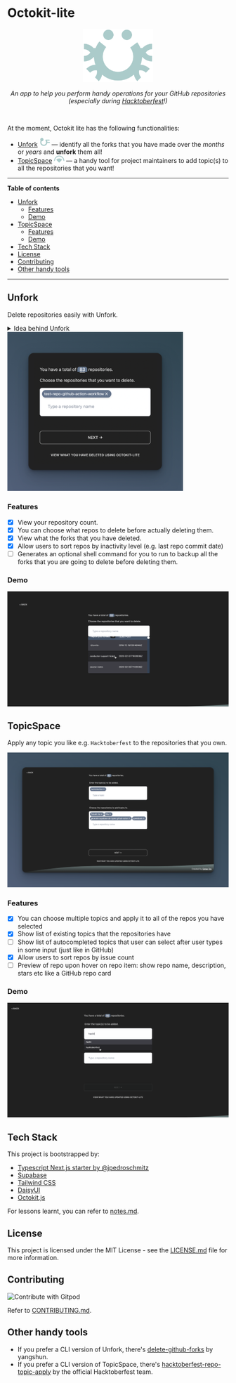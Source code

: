 <h1>Octokit-lite</h1>
<div align='center'>
  <div>
    <img width='160' src='public/logo.png' />
    <p><i>An app to help you perform handy operations for your GitHub repositories (especially during <a href="https://hacktoberfest.com/">Hacktoberfest</a>!)</i></p>
  </div>
  <a href="https://gitpod.io/github.com/lyqht/Octokit-lite/">
  </a>
</div>

<br />

At the moment, Octokit lite has the following functionalities:
- [Unfork](#unfork) <img width='24' src='public/unfork_logo.png' /> — identify all the forks that you have made over the _months_ or _years_ and **unfork** them all!
- [TopicSpace](#topicspace) <img width='24' src='public/topicspace_logo.svg' /> — a handy tool for project maintainers to add topic(s) to all the repositories that you want!

---

**Table of contents**
- [Unfork](#unfork)
  - [Features](#features)
  - [Demo](#demo)
- [TopicSpace](#topicspace)
  - [Features](#features-1)
  - [Demo](#demo-1)
- [Tech Stack](#tech-stack)
- [License](#license)
- [Contributing](#contributing)
- [Other handy tools](#other-handy-tools)

---


## Unfork

Delete repositories easily with Unfork.

<details><summary>Idea behind Unfork</summary>

GitHub forks tend to be created for the following reasons:
1. Following tutorials 📖
2. Contributing to open source projects (especially during [Hacktoberfest](https://hacktoberfest.com/)!) 💻
3. GitHub automatically forking stuff for you when you just wanted to view the source code for a particular file of a project 😆

After months and years, usually these forks still stay in your repository — and that's because of how _inconvenient_ it is to identify and delete the many forks that you have made.

Unfork helps you to solve that problem **easily** ✨
</details>

<img src='screenshots/unfork_preview.png' width='400' />

### Features

- [x] View your repository count.
- [x] You can choose what repos to delete before actually deleting them.
- [x] View what the forks that you have deleted.
- [x] Allow users to sort repos by inactivity level (e.g. last repo commit date)
- [ ] Generates an optional shell command for you to run to backup all the forks that you are going to delete before deleting them.

### Demo

![](screenshots/Octokitlite-Unfork-Demo.gif)

## TopicSpace

Apply any topic you like e.g. `Hacktoberfest` to the repositories that you own.

<img src='screenshots/topicspace_preview.png' />

### Features
 
- [x] You can choose multiple topics and apply it to all of the repos you have selected
- [x] Show list of existing topics that the repositories have
- [ ] Show list of autocompleted topics that user can select after user types in some input (just like in GitHub)
- [x] Allow users to sort repos by issue count
- [ ] Preview of repo upon hover on repo item: show repo name, description, stars etc like a GitHub repo card

### Demo

![](screenshots/Octokitlite-TopicSpace-Demo.gif)

## Tech Stack

This project is bootstrapped by:
- [Typescript Next.js starter by @jpedroschmitz](https://github.com/jpedroschmitz/typescript-nextjs-starter)
- [Supabase](https://github.com/supabase/supabase/)
- [Tailwind CSS](https://tailwindcss.com/)
- [DaisyUI](https://github.com/saadeghi/daisyui)
- [Octokit.js](https://github.com/octokit/octokit.js/)

For lessons learnt, you can refer to [notes.md](notes.md).

## License

This project is licensed under the MIT License - see the [LICENSE.md](LICENSE.md) file for more information.

## Contributing

<img
  src="https://img.shields.io/badge/Contribute%20with-Gitpod-908a85?logo=gitpod"
  alt="Contribute with Gitpod"
/>

Refer to [CONTRIBUTING.md](CONTRIBUTING.md).

## Other handy tools

- If you prefer a CLI version of Unfork, there's [delete-github-forks](https://github.com/yangshun/delete-github-forks) by yangshun.
- If you prefer a CLI version of TopicSpace, there's [hacktoberfest-repo-topic-apply](https://github.com/Hacktoberfest/hacktoberfest-repo-topic-apply) by the official Hacktoberfest team.
